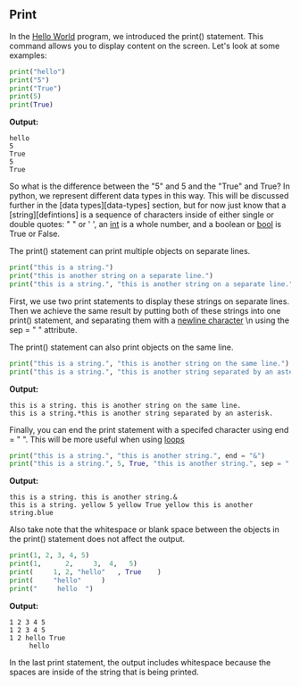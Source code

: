 ## Print

In the [Hello World][hello-world-page] program, we introduced the print() statement. This command allows you to display content on the screen. Let's look at some examples:

```python
print("hello")
print("5")
print("True")
print(5)
print(True)
```

**Output:**

    hello
    5
    True
    5
    True

So what is the difference between the "5" and 5 and the "True" and True? In python, we represent different data types in this way. This will be discussed further in the [data types][data-types] section, but for now just know that a [string][defintions] is a sequence of characters inside of either single or double quotes: " " or ' ', an [int][definitions] is a whole number, and a boolean or [bool][definitions] is True or False.




The print() statement can print multiple objects on separate lines.

```python
print("this is a string.")
print("this is another string on a separate line.")
print("this is a string.", "this is another string on a separate line.", sep = "\n")
```
First, we use two print statements to display these strings on separate lines. Then we achieve the same result by putting both of these strings into one print() statement, and separating them with a [newline character][newline-def] \n using the sep = " " attribute.




The print() statement can also print objects on the same line.

```python
print("this is a string.", "this is another string on the same line.")
print("this is a string.", "this is another string separated by an asterisk.", sep = "*")
```

**Output:**

    this is a string. this is another string on the same line.
    this is a string.*this is another string separated by an asterisk.




Finally, you can end the print statement with a specifed character using end = " ". This will be more useful when using [loops][loops]

```python
print("this is a string.", "this is another string.", end = "&")
print("this is a string.", 5, True, "this is another string.", sep = " yellow ", end = "blue")
```

**Output:**
    
    this is a string. this is another string.&
    this is a string. yellow 5 yellow True yellow this is another string.blue

Also take note that the whitespace or blank space between the objects in the print() statement does not affect the output.

```python
print(1, 2, 3, 4, 5)
print(1,      2,     3,  4,   5)
print(     1, 2, "hello"   , True    )
print(     "hello"     )
print("     hello  ")
```

**Output:**
    
    1 2 3 4 5
    1 2 3 4 5
    1 2 hello True
         hello  

In the last print statement, the output includes whitespace because the spaces are inside of the string that is being printed.



<!-- Identifiers -->
[hello-world-page]: https://github.com/melaniesifen/learnpython/blob/master/helloworld.md
[definitions]: https://github.com/melaniesifen/learnpython/blob/master/helloworld.md
[loops]: https://github.com/melaniesifen/learnpython/blob/master/loops.md
[newline-def]: https://github.com/melaniesifen/learnpython/blob/master/helloworld.md "\n starts a new line"
